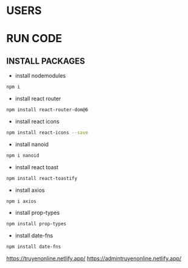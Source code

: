 # USERS

# RUN CODE

## INSTALL PACKAGES

- install nodemodules

```sh
npm i
```

- install react router

```sh
npm install react-router-dom@6
```

- install react icons

```sh
npm install react-icons --save
```

- install nanoid

```sh
npm i nanoid
```

- install react toast

```sh
npm install react-toastify
```

- install axios

```sh
npm i axios
```

- install prop-types

```sh
npm install prop-types

```

- install date-fns

```sh
npm install date-fns
```

https://truyenonline.netlify.app/
https://admintruyenonline.netlify.app/
